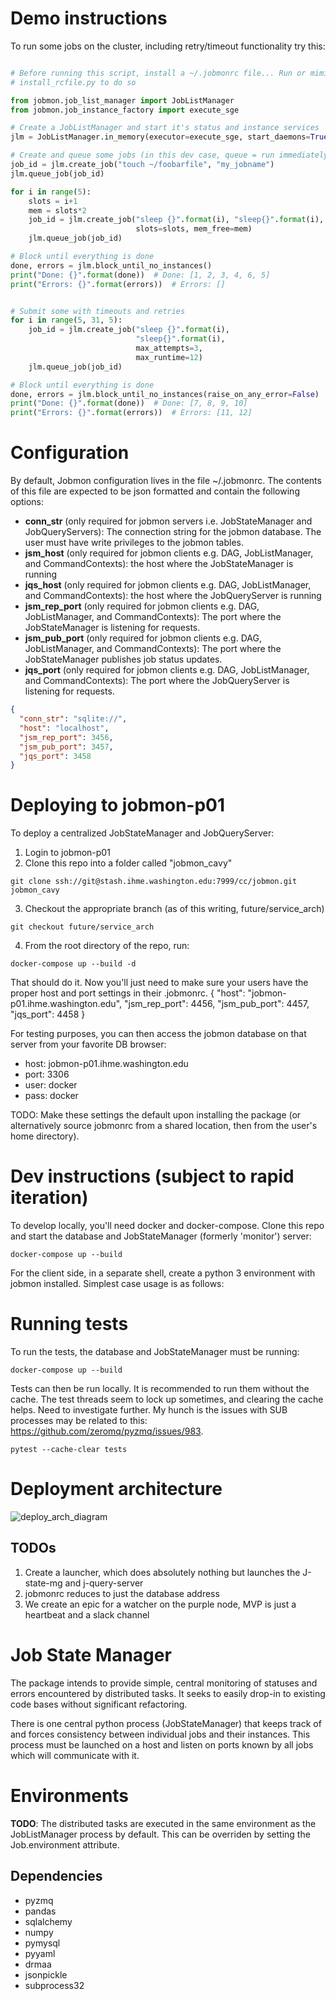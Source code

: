 # Demo instructions

To run some jobs on the cluster, including retry/timeout functionality
try this:

```python

# Before running this script, install a ~/.jobmonrc file... Run or mimic
# install_rcfile.py to do so

from jobmon.job_list_manager import JobListManager
from jobmon.job_instance_factory import execute_sge

# Create a JobListManager and start it's status and instance services
jlm = JobListManager.in_memory(executor=execute_sge, start_daemons=True)

# Create and queue some jobs (in this dev case, queue = run immediately)
job_id = jlm.create_job("touch ~/foobarfile", "my_jobname")
jlm.queue_job(job_id)

for i in range(5):
    slots = i+1
    mem = slots*2
    job_id = jlm.create_job("sleep {}".format(i), "sleep{}".format(i),
                            slots=slots, mem_free=mem)
    jlm.queue_job(job_id)

# Block until everything is done
done, errors = jlm.block_until_no_instances()
print("Done: {}".format(done))  # Done: [1, 2, 3, 4, 6, 5]
print("Errors: {}".format(errors))  # Errors: []


# Submit some with timeouts and retries
for i in range(5, 31, 5):
    job_id = jlm.create_job("sleep {}".format(i),
                            "sleep{}".format(i),
                            max_attempts=3,
                            max_runtime=12)
    jlm.queue_job(job_id)

# Block until everything is done
done, errors = jlm.block_until_no_instances(raise_on_any_error=False)
print("Done: {}".format(done))  # Done: [7, 8, 9, 10]
print("Errors: {}".format(errors))  # Errors: [11, 12]

```

# Configuration

By default, Jobmon configuration lives in the file ~/.jobmonrc. The contents of
this file are expected to be json formatted and contain the following options:

- **conn_str** (only required for jobmon servers i.e. JobStateManager and
  JobQueryServers): The connection string for the jobmon database. The user
  must have write privileges to the jobmon tables.
- **jsm_host** (only required for jobmon clients e.g. DAG, JobListManager, and
  CommandContexts): the host where the JobStateManager is running
- **jqs_host** (only required for jobmon clients e.g. DAG, JobListManager, and
  CommandContexts): the host where the JobQueryServer is running
- **jsm_rep_port** (only required for jobmon clients e.g. DAG, JobListManager,
  and CommandContexts): The port where the JobStateManager is listening for
  requests.
- **jsm_pub_port** (only required for jobmon clients e.g. DAG, JobListManager,
  and CommandContexts): The port where the JobStateManager publishes job status
  updates.
- **jqs_port** (only required for jobmon clients e.g. DAG, JobListManager, and
  CommandContexts): The port where the JobQueryServer is listening for
  requests.

```json
{
  "conn_str": "sqlite://",
  "host": "localhost",
  "jsm_rep_port": 3456,
  "jsm_pub_port": 3457,
  "jqs_port": 3458
}
```

# Deploying to jobmon-p01
To deploy a centralized JobStateManager and JobQueryServer:

1. Login to jobmon-p01
2. Clone this repo into a folder called "jobmon_cavy"
```
git clone ssh://git@stash.ihme.washington.edu:7999/cc/jobmon.git jobmon_cavy
```

3. Checkout the appropriate branch (as of this writing, future/service_arch)
```
git checkout future/service_arch
```

4. From the root directory of the repo, run:
```
docker-compose up --build -d
```

That should do it. Now you'll just need to make sure your users have the proper
host and port settings in their .jobmonrc.
{
  "host": "jobmon-p01.ihme.washington.edu",
  "jsm_rep_port": 4456,
  "jsm_pub_port": 4457,
  "jqs_port": 4458
}

For testing purposes, you can then access the jobmon database on that server
from your favorite DB browser:
- host: jobmon-p01.ihme.washington.edu
- port: 3306
- user: docker
- pass: docker

TODO: Make these settings the default upon installing the package (or
alternatively source jobmonrc from a shared location, then from the
user's home directory).


# Dev instructions (subject to rapid iteration)

To develop locally, you'll need docker and docker-compose. Clone this repo and
start the database and JobStateManager (formerly 'monitor') server:

```
docker-compose up --build
```

For the client side, in a separate shell, create a python 3 environment with
jobmon installed. Simplest case usage is as follows:


# Running tests

To run the tests, the database and JobStateManager must be running:
```
docker-compose up --build
```

Tests can then be run locally. It is recommended to run them without the cache.
The test threads seem to lock up sometimes, and clearing the cache helps. Need
to investigate further. My hunch is the issues with SUB processes may be
related to this: https://github.com/zeromq/pyzmq/issues/983.
```
pytest --cache-clear tests
```

# Deployment architecture
![deploy_arch_diagram](https://hub.ihme.washington.edu/download/attachments/44702059/Screen%20Shot%202017-10-18%20at%202.49.30%20PM.png?version=1&modificationDate=1508363448371&api=v2)

## TODOs
1. Create a launcher, which does absolutely nothing but launches the J-state-mg and j-query-server
1. jobmonrc reduces to just the database address
1. We create an epic for a watcher on the purple node, MVP is just a heartbeat and a slack channel


# Job State Manager
The package intends to provide simple, central monitoring of statuses and errors encountered by distributed tasks.
It seeks to easily drop-in to existing code bases without significant refactoring.

There is one central python process (JobStateManager) that keeps track of and forces consistency between individual jobs and their instances.
This process must be launched on a host and listen on ports known by all jobs which will communicate with it.


# Environments
**TODO**: The distributed tasks are executed in the same
environment as the JobListManager process by default. This can be overriden by
setting the Job.environment attribute.


## Dependencies
- pyzmq
- pandas
- sqlalchemy
- numpy
- pymysql
- pyyaml
- drmaa
- jsonpickle
- subprocess32
